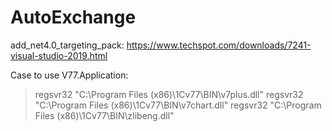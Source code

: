 # AutoExchange


add_net4.0_targeting_pack:
    https://www.techspot.com/downloads/7241-visual-studio-2019.html

Case to use V77.Application:
> regsvr32 "C:\Program Files (x86)\1Cv77\BIN\v7plus.dll"
> regsvr32 "C:\Program Files (x86)\1Cv77\BIN\v7chart.dll"
> regsvr32 "C:\Program Files (x86)\1Cv77\BIN\zlibeng.dll"
